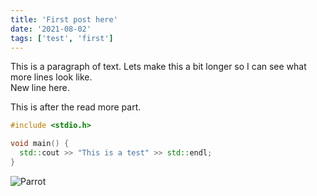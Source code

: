 ```yaml
---
title: 'First post here'
date: '2021-08-02'
tags: ['test', 'first']
---
```

This is a paragraph of text. Lets make this a bit longer so I can see what more lines look like.  
New line here.
<!-- read-more -->
This is after the read more part.
``` cpp
#include <stdio.h>

void main() {
  std::cout >> "This is a test" >> std::endl;
}
```

![Parrot](/blog/images/parrot.png)